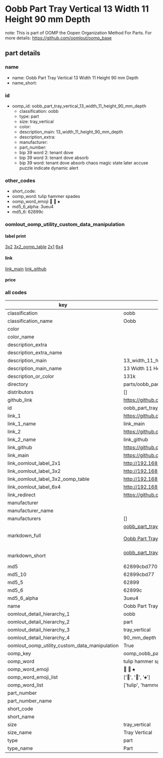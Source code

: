 # Oobb Part Tray Vertical 13 Width 11 Height 90 mm Depth  

note: This is part of OOMP the Oopen Organization Method For Parts. For more details: https://github.com/oomlout/oomp_base

##  part details
  







### name
* name: Oobb Part Tray Vertical 13 Width 11 Height 90 mm Depth
* name_short: 
### id
* oomp_id: oobb_part_tray_vertical_13_width_11_height_90_mm_depth
  * classification: oobb
  * type: part
  * size: tray_vertical
  * color: 
  * description_main: 13_width_11_height_90_mm_depth
  * description_extra: 
  * manufacturer: 
  * part_number: 
  * bip 39 word 2: tenant dove
  * bip 39 word 3: tenant dove absorb
  * bip 39 word: tenant dove absorb chaos magic state later accuse puzzle indicate dynamic alert

### other_codes
* short_code: 
* oomp_word: tulip hammer spades
* oomp_word_emoji :tulip: :hammer: :spades:
* md5_6_alpha: 3ueu4
* md5_6: 62899c






### oomlout_oomp_utility_custom_data_manipulation
#### label print
[3x2](http://192.168.1.245:1112/?label=oomp%203ueu4)
[3x2_oomp_table](http://192.168.1.108:1112/?label=oomp%203ueu4)
[2x1](http://192.168.1.242:1112/?label=oomp%203ueu4)
[6x4](http://192.168.1.55:1112/?label=oomp%203ueu4)    

#### link

[link_main](https://github.com/oomlout/oomlout_oomp_version_1_messy/tree/main/parts/oobb_part_tray_vertical_13_width_11_height_90_mm_depth) [link_github](https://github.com/oomlout/oomlout_oomp_version_1_messy/tree/main/parts/oobb_part_tray_vertical_13_width_11_height_90_mm_depth)                             

#### price







### all codes 
| key | value |  
| --- | --- |  
| classification | oobb |  
| classification_name | Oobb |  
| color |  |  
| color_name |  |  
| description_extra |  |  
| description_extra_name |  |  
| description_main | 13_width_11_height_90_mm_depth |  
| description_main_name | 13 Width 11 Height 90 mm Depth |  
| description_or_color | 131k |  
| directory | parts/oobb_part_tray_vertical_13_width_11_height_90_mm_depth |  
| distributors | [] |  
| github_link | https://github.com/oomlout/oomlout_oomp_part_src/tree/main/parts/oobb_part_tray_vertical_13_width_11_height_90_mm_depth |  
| id | oobb_part_tray_vertical_13_width_11_height_90_mm_depth |  
| link_1 | https://github.com/oomlout/oomlout_oomp_version_1_messy/tree/main/parts/oobb_part_tray_vertical_13_width_11_height_90_mm_depth |  
| link_1_name | link_main |  
| link_2 | https://github.com/oomlout/oomlout_oomp_version_1_messy/tree/main/parts/oobb_part_tray_vertical_13_width_11_height_90_mm_depth |  
| link_2_name | link_github |  
| link_github | https://github.com/oomlout/oomlout_oomp_version_1_messy/tree/main/parts/oobb_part_tray_vertical_13_width_11_height_90_mm_depth |  
| link_main | https://github.com/oomlout/oomlout_oomp_version_1_messy/tree/main/parts/oobb_part_tray_vertical_13_width_11_height_90_mm_depth |  
| link_oomlout_label_2x1 | http://192.168.1.242:1112/?label=oomp%203ueu4 |  
| link_oomlout_label_3x2 | http://192.168.1.245:1112/?label=oomp%203ueu4 |  
| link_oomlout_label_3x2_oomp_table | http://192.168.1.108:1112/?label=oomp%203ueu4 |  
| link_oomlout_label_6x4 | http://192.168.1.55:1112/?label=oomp%203ueu4 |  
| link_redirect | https://github.com/oomlout/oomlout_oomp_version_1_messy/tree/main/parts/oobb_part_tray_vertical_13_width_11_height_90_mm_depth |  
| manufacturer |  |  
| manufacturer_name |  |  
| manufacturers | [] |  
| markdown_full | [oobb_part_tray_vertical_13_width_11_height_90_mm_depth](none)<br>[](none)<br>[Oobb Part Tray Vertical 13 Width 11 Height 90 Mm Depth](none)<br><br> |  
| markdown_short | [oobb_part_tray_vertical_13_width_11_height_90_mm_depth](none)<br><br> |  
| md5 | 62899cbd7701afab5342e264019076f8 |  
| md5_10 | 62899cbd77 |  
| md5_5 | 62899 |  
| md5_6 | 62899c |  
| md5_6_alpha | 3ueu4 |  
| name | Oobb Part Tray Vertical 13 Width 11 Height 90 mm Depth |  
| oomlout_detail_hierarchy_1 | oobb |  
| oomlout_detail_hierarchy_2 | part |  
| oomlout_detail_hierarchy_3 | tray_vertical |  
| oomlout_detail_hierarchy_4 | 90_mm_depth |  
| oomlout_oomp_utility_custom_data_manipulation | True |  
| oomp_key | oomp_oobb_part_tray_vertical_13_width_11_height_90_mm_depth |  
| oomp_word | tulip hammer spades |  
| oomp_word_emoji | :tulip: :hammer: :spades: |  
| oomp_word_emoji_list | [':tulip:', ':hammer:', ':spades:'] |  
| oomp_word_list | ['tulip', 'hammer', 'spades'] |  
| part_number |  |  
| part_number_name |  |  
| short_code |  |  
| short_name |  |  
| size | tray_vertical |  
| size_name | Tray Vertical |  
| type | part |  
| type_name | Part |  
